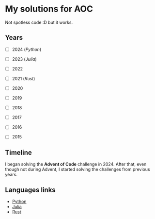 # My solutions for AOC

Not spotless code :D but it works.


## Years
- [ ] 2024 (_Python_)
- [ ] 2023 (_Julia_)
- [ ] 2022
- [ ] 2021 (_Rust_)
- [ ] 2020
- [ ] 2019
- [ ] 2018
- [ ] 2017
- [ ] 2016
- [ ] 2015


## Timeline
I began solving the **Advent of Code** challenge in 2024. 
After that, even though not during Advent, I started solving the challenges from previous years.


## Languages links
- [Python](https://www.python.org/downloads/)
- [Julia](https://julialang.org/downloads/)
- [Rust](https://www.rust-lang.org/tools/install)